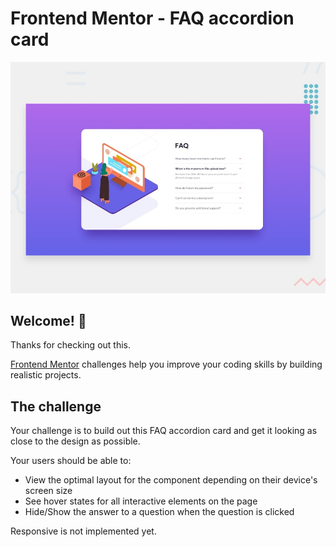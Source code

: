 # Frontend Mentor - FAQ accordion card

![Design preview for the FAQ accordion card coding challenge](./design/desktop-preview.jpg)

## Welcome! 👋

Thanks for checking out this.

[Frontend Mentor](https://www.frontendmentor.io) challenges help you improve your coding skills by building realistic projects.


## The challenge

Your challenge is to build out this FAQ accordion card and get it looking as close to the design as possible.

Your users should be able to:

- View the optimal layout for the component depending on their device's screen size
- See hover states for all interactive elements on the page
- Hide/Show the answer to a question when the question is clicked

Responsive is not implemented yet.
